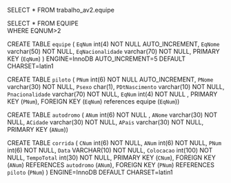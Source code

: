 SELECT * FROM trabalho_av2.equipe

SELECT * FROM EQUIPE<br>
WHERE EQNUM>2


CREATE TABLE `equipe` (
  `EqNum` int(4) NOT NULL AUTO_INCREMENT,
  `EqNome` varchar(50) NOT NULL,
  `EqNacionalidade` varchar(70) NOT NULL,
  PRIMARY KEY (`EqNum`)
) ENGINE=InnoDB AUTO_INCREMENT=5 DEFAULT CHARSET=latin1


CREATE TABLE `piloto` (
  `PNum` int(6) NOT NULL AUTO_INCREMENT,
  `PNome` varchar(30) NOT NULL,
  `Psexo` char(1),
  `PDtNascimento` varchar(10) NOT NULL,
  `Pnacionalidade` varchar(70) NOT NULL,
  `EqNum` int(4) NOT NULL ,
  PRIMARY KEY (`PNum`),
  FOREIGN KEY (`EqNum`) references equipe (`EqNum`))
  
  
  CREATE TABLE `autodromo` (
  `ANum` int(6) NOT NULL ,
  `ANome` varchar(30) NOT NULL,
  `ACidade` varchar(30) NOT NULL,
  `APais` varchar(30) NOT NULL,
  PRIMARY KEY (`ANum`))
  
  
  CREATE TABLE `corrida` (
  `CNum` int(6) NOT NULL,
  `ANum` int(6) NOT NULL,
  `PNum` int(6) NOT NULL,
  `Data` VARCHAR(10) NOT NULL,
  `Colocacao` int(100) NOT NULL,
  `TempoTotal` int(30) NOT NULL,
  PRIMARY KEY (`CNum`),
  FOREIGN KEY (`ANum`) REFERENCES `autodromo` (`ANum`),
  FOREIGN KEY (`PNum`) REFERENCES `piloto` (`PNum`)
) ENGINE=InnoDB DEFAULT CHARSET=latin1
  

